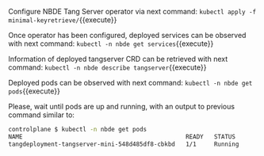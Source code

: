 Configure NBDE Tang Server operator via next command:
`kubectl apply -f minimal-keyretrieve/`{{execute}}

Once operator has been configured, deployed services can be observed with next command:
`kubectl -n nbde get services`{{execute}}

Information of deployed tangserver CRD can be retrieved with next command:
`kubectl -n nbde describe tangserver`{{execute}}

Deployed pods can be observed with next command:
`kubectl -n nbde get pods`{{execute}}

Please, wait until pods are up and running, with an output to previous command similar to:
```bash
controlplane $ kubectl -n nbde get pods
NAME                                              READY   STATUS             RESTARTS   AGE
tangdeployment-tangserver-mini-548d485df8-cbkbd   1/1     Running            0          2m45s
```
